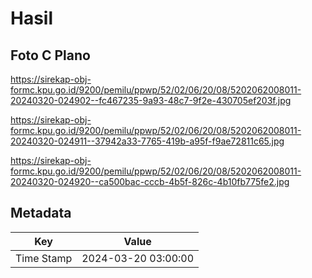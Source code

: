 # Hasil

## Foto C Plano

https://sirekap-obj-formc.kpu.go.id/9200/pemilu/ppwp/52/02/06/20/08/5202062008011-20240320-024902--fc467235-9a93-48c7-9f2e-430705ef203f.jpg

https://sirekap-obj-formc.kpu.go.id/9200/pemilu/ppwp/52/02/06/20/08/5202062008011-20240320-024911--37942a33-7765-419b-a95f-f9ae72811c65.jpg

https://sirekap-obj-formc.kpu.go.id/9200/pemilu/ppwp/52/02/06/20/08/5202062008011-20240320-024920--ca500bac-cccb-4b5f-826c-4b10fb775fe2.jpg


## Metadata

| Key        | Value               |
| ---------- | ------------------- |
| Time Stamp | 2024-03-20 03:00:00 |



